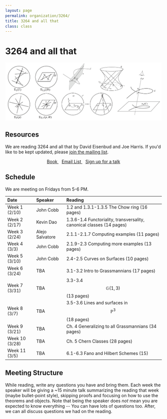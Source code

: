 ```yaml
---
layout: page
permalink: organization/3264/
title: 3264 and all that
class: class
---
```


# 3264 and all that
![GOS](/images/projects/3264.jpg "Various illustrations from 3264 and all that.")

## Resources
We are reading 3264 and all that by David Eisenbud and Joe Harris. If you'd like to be kept updated, please [join the mailing list](https://groups.google.com/a/g-groups.wisc.edu/g/3264).

<div class="button-container" style="text-align: center">
    <a href="https://scholar.harvard.edu/files/joeharris/files/000-final-3264.pdf" class="button" style="margin:5px">
    <i class="fas fa-book" aria-hidden="true"></i>
    Book
    </a>
    <a href="https://groups.google.com/a/g-groups.wisc.edu/g/3264" class="button" style="margin:5px">
    <i class="fas fa-envelope" aria-hidden="true"></i>
    Email List
    </a>
    <a href="" class="button" style="margin:5px">
    <i class="fas fa-chalkboard-teacher" aria-hidden="true"></i>
    Sign up for a talk
    </a>
    
</div>

## Schedule 

We are meeting on Fridays from 5-6 PM.

| Date                    | Speaker      | Reading |
| :---------              | :---------  | :-----  |
| Week 1 (2/10)   | John Cobb  | 1.2 and 1.3.1-1.3.5 The Chow ring (16 pages)  |  
| Week 2 (2/17) | Kevin Dao | 1.3.6-1.4 Functoriality, transversality, canonical classes (14 pages) |
| Week 3 (2/24)  | Alejo Salvatore | 2.1.1-2.1.7 Computing examples (11 pages) |
| Week 4 (3/3)  | John Cobb | 2.1.9-2.3 Computing more examples (13 pages) |
| Week 5 (3/10)  | John Cobb | 2.4-2.5 Curves on Surfaces (10 pages) |
| Week 6 (3/24)  | TBA | 3.1-3.2 Intro to Grassmannians (17 pages) |
| Week 7 (3/31)  | TBA | 3.3-3.4 $$\mathbb{G}(1,3)$$ (13 pages) |
| Week 8 (3/7)  | TBA | 3.5-3.6 Lines and surfaces in $$\mathbb{P}^3$$ (18 pages) |
| Week 9 (3/21)  | TBA | Ch. 4 Generalizing to all Grassmannians (34 pages) |
| Week 10 (3/28) | TBA | Ch. 5 Chern Classes   (28 pages) |
| Week 11 (3/5) | TBA | 6.1-6.3 Fano and Hilbert Schemes (15) |

## Meeting Structure
While reading, write any questions you have and bring them. Each week the speaker will be giving a ~15 minute talk summarizing the reading that week (maybe bullet-point style), skipping proofs and focusing on how to use the theorems and objects. Note that being the speaker does *not* mean you are expected to know everything -- You can have lots of questions too. After, we can all discuss questions we had on the reading. 